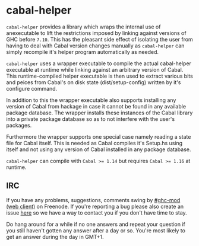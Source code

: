 # cabal-helper

`cabal-helper` provides a library which wraps the internal use of
anexecutable to lift the restrictions imposed by linking against versions of
GHC before `7.10`. This has the pleasant side effect of isolating the user
from having to deal with Cabal version changes manually as `cabal-helper`
can simply recompile it's helper program automatically as needed.

`cabal-helper` uses a wrapper executable to compile the actual cabal-helper
executable at runtime while linking against an arbitrary version of
Cabal. This runtime-compiled helper executable is then used to extract
various bits and peices from Cabal's on disk state (dist/setup-config)
written by it's configure command.

In addition to this the wrapper executable also supports installing any
version of Cabal from hackage in case it cannot be found in any available
package database. The wrapper installs these instances of the Cabal library
into a private package database so as to not interfere with the user's
packages.

Furthermore the wrapper supports one special case namely reading a state
file for Cabal itself. This is needed as Cabal compiles it's Setup.hs using
itself and not using any version of Cabal installed in any package database.

`cabal-helper` can compile with `Cabal >= 1.14` but requires `Cabal >= 1.16`
at runtime.

## IRC

If you have any problems, suggestions, comments swing by
[\#ghc-mod (web client)](https://kiwiirc.com/client/irc.freenode.org/ghc-mod) on
Freenode. If you're reporting a bug please also create an issue
[here](https://github.com/DanielG/cabal-helper/issues) so we have a way to
contact you if you don't have time to stay.

Do hang around for a while if no one answers and repeat your question if you
still haven't gotten any answer after a day or so. You're most likely to get an
answer during the day in GMT+1.
